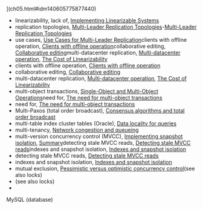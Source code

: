 ](ch05.html#idm140605775877440)
* linearizability, lack of, [Implementing Linearizable Systems](ch09.html#idm140605759874912)
* replication topologies, [Multi-Leader Replication Topologies](ch05.html#ix_multileadrepltopol)-[Multi-Leader Replication Topologies](ch05.html#idm140605775827008)
* use cases, [Use Cases for Multi-Leader Replication](ch05.html#idm140605776050336)clients with offline operation, [Clients with offline operation](ch05.html#idm140605776008272)collaborative editing, [Collaborative editing](ch05.html#idm140605775995216)multi-datacenter replication, [Multi-datacenter operation](ch05.html#idm140605776044448), [The Cost of Linearizability](ch09.html#idm140605759812992)
* clients with offline operation, [Clients with offline operation](ch05.html#idm140605776008272)
* collaborative editing, [Collaborative editing](ch05.html#idm140605775995216)
* multi-datacenter replication, [Multi-datacenter operation](ch05.html#idm140605776044448), [The Cost of Linearizability](ch09.html#idm140605759812992)
* multi-object transactions, [Single-Object and Multi-Object Operations](ch07.html#idm140605774735776)need for, [The need for multi-object transactions](ch07.html#idm140605774666432)
* need for, [The need for multi-object transactions](ch07.html#idm140605774666432)
* Multi-Paxos (total order broadcast), [Consensus algorithms and total order broadcast](ch09.html#idm140605758926432)
* multi-table index cluster tables (Oracle), [Data locality for queries](ch02.html#idm140605781115184)
* multi-tenancy, [Network congestion and queueing](ch08.html#idm140605760947984)
* multi-version concurrency control (MVCC), [Implementing snapshot isolation](ch07.html#idm140605774451904), [Summary](ch07.html#idm140605761247520)detecting stale MVCC reads, [Detecting stale MVCC reads](ch07.html#idm140605761317504)indexes and snapshot isolation, [Indexes and snapshot isolation](ch07.html#idm140605762198624)
* detecting stale MVCC reads, [Detecting stale MVCC reads](ch07.html#idm140605761317504)
* indexes and snapshot isolation, [Indexes and snapshot isolation](ch07.html#idm140605762198624)
* mutual exclusion, [Pessimistic versus optimistic concurrency control](ch07.html#idm140605761374288)(see also locks)
* (see also locks)
* 
MySQL (database)